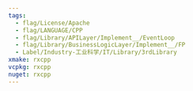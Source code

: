 ```yaml
---
tags:
  - flag/License/Apache
  - flag/LANGUAGE/CPP
  - flag/Library/APILayer/Implement__/EventLoop
  - flag/Library/BusinessLogicLayer/Implement__/FP
  - Label/Industry-工业科学/IT/Library/3rdLibrary
xmake: rxcpp
vcpkg: rxcpp
nuget: rxcpp
---
```

